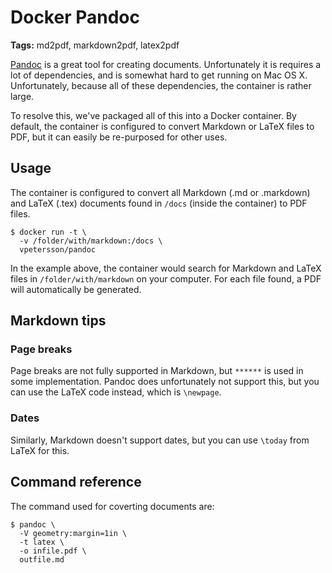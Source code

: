 # Docker Pandoc

**Tags:** md2pdf, markdown2pdf, latex2pdf

[Pandoc](http://pandoc.org/) is a great tool for creating documents. Unfortunately it is requires a lot of dependencies, and is somewhat hard to get running on Mac OS X. Unfortunately, because all of these dependencies, the container is rather large.

To resolve this, we've packaged all of this into a Docker container. By default, the container is configured to convert Markdown or LaTeX files to PDF, but it can easily be re-purposed for other uses.

## Usage

The container is configured to convert all Markdown (.md or .markdown) and LaTeX (.tex) documents found in `/docs` (inside the container) to PDF files.

    $ docker run -t \
      -v /folder/with/markdown:/docs \
      vpetersson/pandoc

In the example above, the container would search for Markdown and LaTeX files in `/folder/with/markdown` on your computer. For each file found, a PDF will automatically be generated.

## Markdown tips

### Page breaks

Page breaks are not fully supported in Markdown, but `******` is used in some implementation. Pandoc does unfortunately not support this, but you can use the LaTeX code instead, which is `\newpage`.

### Dates

Similarly, Markdown doesn't support dates, but you can use `\today` from LaTeX for this.

## Command reference

The command used for coverting documents are:

    $ pandoc \
      -V geometry:margin=1in \
      -t latex \
      -o infile.pdf \
      outfile.md

